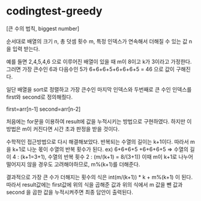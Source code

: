 # codingtest-greedy
[큰 수의 법칙, biggest number]


순서대로 배열의 크기 n, 총 덧셈 횟수 m, 특정 인덱스가 연속해서 더해질 수 있는 값 n 을 입력 받는다.

예를 들면 2,4,5,4,6 으로 이루어진 배열이 있을 때 m이 8이고 k가 3이라고 가정한다.
그러면 가장 큰수인 6과 다음수인 5가 6+6+6+5+6+6+6+5 = 46 으로 값이 구해진다.

일단 배열을 sort로 정렬하고 가장 큰수인 마지막 인덱스와 두번째로 큰 수인 인덱스를 first와 second로 정의해줬다.

first=arr[n-1]
second=arr[n-2]

처음에는 for문을 이용하여 result에 값을 누적시키는 방법으로 구현하였다.
하지만 이 방법은 m이 커진다면 시간 초과 판정을 받을 것이다.

수학적인 접근방법으로 다시 해결해보았다.
반복되는 수열의 길이는 k+1이다. 따라서 m을 k+1로 나눈 몫이 수열의 반복 횟수가 된다.
ex) 6+6+6+5   +6+6+6+5    => 수열의 길이 4 : (k+1=3+1), 수열의 반복 횟수 2 : (m/(k+1) = 8/(3+1))
이때 m이 k+1로 나누어 떨어지지 않을 경우도 고려해야하므로, m%(k+1)를 더해준다.

결과적으로 가장 큰 수가 더해지는 횟수의 식은 int(m/(k+1)) * k + m%(k+1) 이 된다.
따라서 result값에는 first값에 위의 식을 곱해준 값과 위의 식에서 m 값을 뺀 값과 second 을 곱한 값을 누적시켜주면 최종 답안이 출력된다.
